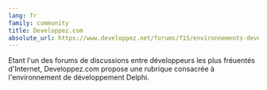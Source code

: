 ```yaml
---
lang: fr
family: community
title: Developpez.com
absolute_url: https://www.developpez.net/forums/f15/environnements-developpement/delphi/
---
```

Etant l'un des forums de discussions entre développeurs les plus fréuentés d'Internet, Developpez.com propose une rubrique consacrée à l'environnement de développement Delphi.
